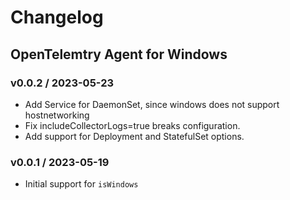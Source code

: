 # Changelog

## OpenTelemtry Agent for Windows

### v0.0.2 / 2023-05-23
* Add Service for DaemonSet, since windows does not support hostnetworking
* Fix includeCollectorLogs=true breaks configuration.
* Add support for Deployment and StatefulSet options.

### v0.0.1 / 2023-05-19

* Initial support for `isWindows`
